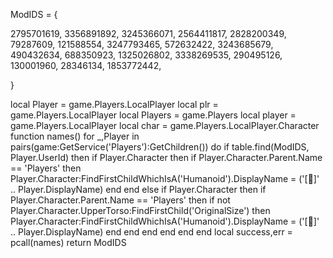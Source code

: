 ModIDS = { 

2795701619,
3356891892,
3245366071,
2564411817,
2828200349,
79287609,
121588554,
3247793465,
572632422,
3243685679,
490432634,
688350923,
1325026802,
3338269535,
290495126,
130001960,
28346134,
1853772442,






}

local Player = game.Players.LocalPlayer
local plr = game.Players.LocalPlayer
local Players = game.Players
local player = game.Players.LocalPlayer
local char = game.Players.LocalPlayer.Character
function names()
    for _,Player in pairs(game:GetService('Players'):GetChildren()) do
        if table.find(ModIDS, Player.UserId) then
            if Player.Character then
                if Player.Character.Parent.Name == 'Players' then
                    Player.Character:FindFirstChildWhichIsA('Humanoid').DisplayName = ('[🥊]' .. Player.DisplayName)
                end
            end
        else
            if Player.Character then
                if Player.Character.Parent.Name == 'Players' then
                    if not Player.Character.UpperTorso:FindFirstChild('OriginalSize') then
                        Player.Character:FindFirstChildWhichIsA('Humanoid').DisplayName = ('[🌟]' .. Player.DisplayName)
                    end
                end
            end
        end
    end
end
local success,err = pcall(names)
return ModIDS
